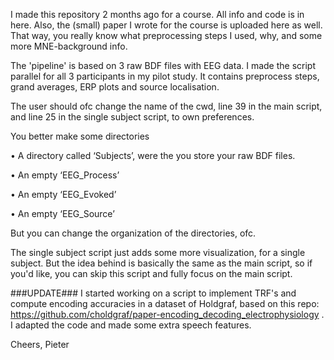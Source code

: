 I made this repository 2 months ago for a course. All info and code is in here. Also, the (small) paper I wrote for the course is uploaded here as well. That way, you really know what preprocessing steps I used, why, and some more MNE-background info. 

The 'pipeline' is based on 3 raw BDF files with EEG data. I made the script parallel for all 3 participants in my pilot study. It contains preprocess steps, grand averages, ERP plots and source localisation.

The user should ofc change the name of the cwd, line 39 in the main script, and line 25 in the single subject script, 
to own preferences.

You better make some directories

•	A directory called ‘Subjects’, were the you store your raw BDF files.

•	An empty ‘EEG_Process’

•	An empty ‘EEG_Evoked’

•	An empty ‘EEG_Source’

But you can change the organization of the directories, ofc.

The single subject script just adds some more visualization, for a single subject. But the idea behind is basically the same as the main
script, so if you'd like, you can skip this script and fully focus on the main script.


###UPDATE###
I started working on a script to implement TRF's and compute encoding accuracies in a dataset of Holdgraf, based on this repo: https://github.com/choldgraf/paper-encoding_decoding_electrophysiology . I adapted the code and made some extra speech features.


Cheers,
Pieter
